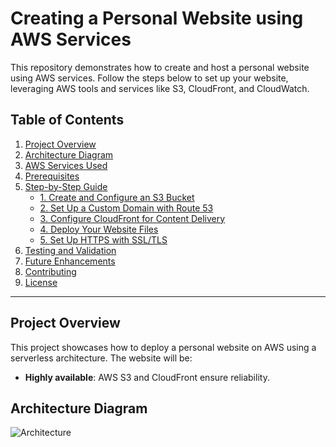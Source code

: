 # Creating a Personal Website using AWS Services

This repository demonstrates how to create and host a personal website using AWS services. Follow the steps below to set up your website, leveraging AWS tools and services like S3, CloudFront, and CloudWatch.

## Table of Contents

1. [Project Overview](#project-overview)
2. [Architecture Diagram](#architecture-diagram)
3. [AWS Services Used](#aws-services-used)
4. [Prerequisites](#prerequisites)
5. [Step-by-Step Guide](#step-by-step-guide)
   - [1. Create and Configure an S3 Bucket](#1-create-and-configure-an-s3-bucket)
   - [2. Set Up a Custom Domain with Route 53](#2-set-up-a-custom-domain-with-route-53)
   - [3. Configure CloudFront for Content Delivery](#3-configure-cloudfront-for-content-delivery)
   - [4. Deploy Your Website Files](#4-deploy-your-website-files)
   - [5. Set Up HTTPS with SSL/TLS](#5-set-up-https-with-ssl-tls)
6. [Testing and Validation](#testing-and-validation)
7. [Future Enhancements](#future-enhancements)
8. [Contributing](#contributing)
9. [License](#license)

---

## Project Overview

This project showcases how to deploy a personal website on AWS using a serverless architecture. The website will be:

- **Highly available**: AWS S3 and CloudFront ensure reliability.

## Architecture Diagram

![Architecture](assets\Personal_CV.drawio)


